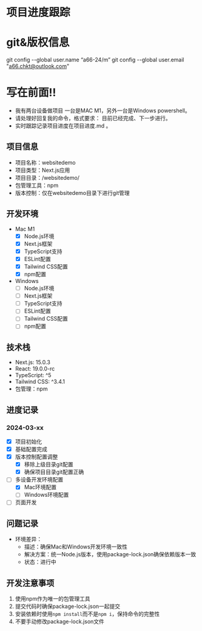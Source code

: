 # 项目进度跟踪
# git&版权信息
git config --global user.name “a66-24/m”
git config --global user.email "a66.chkt@outlook.com"

# 写在前面‼️
 - 我有两台设备做项目 一台是MAC M1，另外一台是Windows powershell。
 - 请处理好回复我的命令，格式要求： 目前已经完成、下一步进行。
 - 实时跟踪记录项目进度在项目进度.md 。

 
## 项目信息
- 项目名称：websitedemo
- 项目类型：Next.js应用
- 项目目录：/websitedemo/
- 包管理工具：npm
- 版本控制：仅在websitedemo目录下进行git管理

## 开发环境
- Mac M1
  - [x] Node.js环境
  - [x] Next.js框架
  - [x] TypeScript支持
  - [x] ESLint配置
  - [x] Tailwind CSS配置
  - [x] npm配置
  
- Windows
  - [ ] Node.js环境
  - [ ] Next.js框架
  - [ ] TypeScript支持
  - [ ] ESLint配置
  - [ ] Tailwind CSS配置
  - [ ] npm配置

## 技术栈
- Next.js: 15.0.3
- React: 19.0.0-rc
- TypeScript: ^5
- Tailwind CSS: ^3.4.1
- 包管理：npm

## 进度记录
### 2024-03-xx
- [x] 项目初始化
- [x] 基础配置完成
- [x] 版本控制配置调整
  - [x] 移除上级目录git配置
  - [x] 确保项目目录git配置正确
- [ ] 多设备开发环境配置
  - [x] Mac环境配置
  - [ ] Windows环境配置
- [ ] 页面开发

## 问题记录
- 环境差异：
  - 描述：确保Mac和Windows开发环境一致性
  - 解决方案：统一Node.js版本，使用package-lock.json确保依赖版本一致
  - 状态：进行中

## 开发注意事项
1. 使用npm作为唯一的包管理工具
2. 提交代码时确保package-lock.json一起提交
3. 安装依赖时使用`npm install`而不是`npm i`，保持命令的完整性
4. 不要手动修改package-lock.json文件